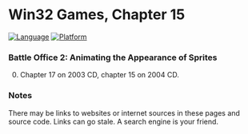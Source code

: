 # Win32 Games, Chapter 15
[![Language](https://img.shields.io/badge/Language%20-C++-blue.svg)](https://github.com/GeorgePimpleton/Win32-games/)
[![Platform](https://img.shields.io/badge/Platform%20-Win32-blue.svg)](https://github.com/GeorgePimpleton/Win32-games/)

### Battle Office 2: Animating the Appearance of Sprites
0. Chapter 17 on 2003 CD, chapter 15 on 2004 CD.

### Notes
There may be links to websites or internet sources in these pages and source code. Links can go stale. A search engine is your friend.

